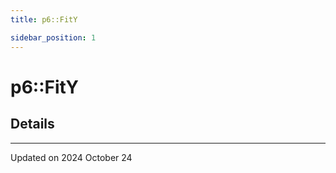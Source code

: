 ```yaml
---
title: p6::FitY

sidebar_position: 1
---
```


# p6::FitY





## Details
-------------------------------

Updated on 2024 October 24